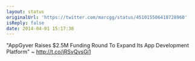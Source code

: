 ```yaml
---
layout: status
originalUrl: 'https://twitter.com/marcgg/status/451015506418728960'
isReply: false
date: 2014-04-01 15:17:30
---
```


"AppGyver Raises $2.5M Funding Round To Expand Its App Development Platform" ~ http://t.co/jRSvQvsGi1
